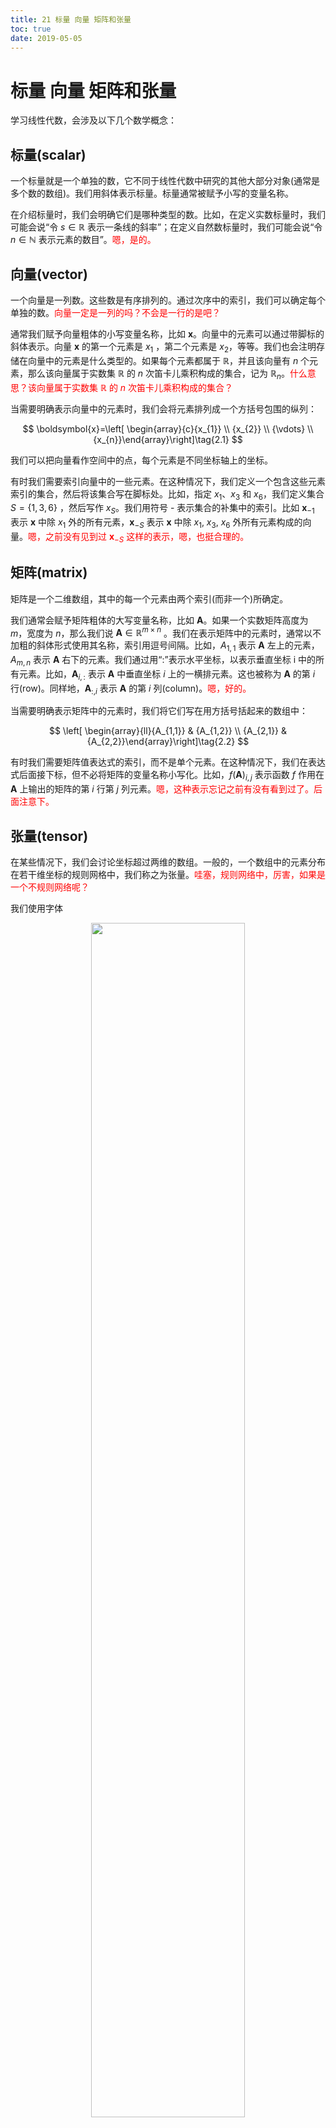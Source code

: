 ```yaml
---
title: 21 标量 向量 矩阵和张量
toc: true
date: 2019-05-05
---
```


# 标量 向量 矩阵和张量

学习线性代数，会涉及以下几个数学概念：

## 标量(scalar)

一个标量就是一个单独的数，它不同于线性代数中研究的其他大部分对象(通常是多个数的数组)。我们用斜体表示标量。标量通常被赋予小写的变量名称。

在介绍标量时，我们会明确它们是哪种类型的数。比如，在定义实数标量时，我们可能会说“令 $s \in \mathbb{R}$ 表示一条线的斜率”；在定义自然数标量时，我们可能会说“令 $n \in \mathbb{N}$ 表示元素的数目”。<span style="color:red;">嗯，是的。</span>


## 向量(vector)

一个向量是一列数。这些数是有序排列的。通过次序中的索引，我们可以确定每个单独的数。<span style="color:red;">向量一定是一列的吗？不会是一行的是吧？</span>

通常我们赋予向量粗体的小写变量名称，比如 $\boldsymbol{x}$。向量中的元素可以通过带脚标的斜体表示。向量 $\boldsymbol{x}$ 的第一个元素是  $x_1$ ，第二个元素是 $x_2$，等等。我们也会注明存储在向量中的元素是什么类型的。如果每个元素都属于 $\mathbb{R}$，并且该向量有 $n$ 个元素，那么该向量属于实数集 $\mathbb{R}$ 的 $n$ 次笛卡儿乘积构成的集合，记为 $\mathbb{R}_n$。<span style="color:red;">什么意思？该向量属于实数集 $\mathbb{R}$ 的 $n$ 次笛卡儿乘积构成的集合？</span>

当需要明确表示向量中的元素时，我们会将元素排列成一个方括号包围的纵列：

$$
\boldsymbol{x}=\left[ \begin{array}{c}{x_{1}} \\ {x_{2}} \\ {\vdots} \\ {x_{n}}\end{array}\right]\tag{2.1}
$$

我们可以把向量看作空间中的点，每个元素是不同坐标轴上的坐标。

有时我们需要索引向量中的一些元素。在这种情况下，我们定义一个包含这些元素索引的集合，然后将该集合写在脚标处。比如，指定 $x_{1}$、$x_{3}$ 和 $x_{6}$，我们定义集合 $S=\{1,3,6\}$ ，然后写作 $x_S$。我们用符号 - 表示集合的补集中的索引。比如 $\boldsymbol{x}_{-1}$ 表示 $\boldsymbol{x}$ 中除 $x_{1}$ 外的所有元素，$\boldsymbol{x}_{-S}$ 表示 $\boldsymbol{x}$ 中除 $x_{1}$, $x_{3}$, $x_{6}$ 外所有元素构成的向量。<span style="color:red;">嗯，之前没有见到过 $\boldsymbol{x}_{-S}$ 这样的表示，嗯，也挺合理的。</span>


## 矩阵(matrix)

矩阵是一个二维数组，其中的每一个元素由两个索引(而非一个)所确定。

我们通常会赋予矩阵粗体的大写变量名称，比如 $\boldsymbol{A}$。如果一个实数矩阵高度为 $m$，宽度为 $n$，那么我们说 $\boldsymbol{A} \in \mathbb{R}^{m \times n}$ 。我们在表示矩阵中的元素时，通常以不加粗的斜体形式使用其名称，索引用逗号间隔。比如，$A_{1,1}$ 表示 $\boldsymbol{A}$ 左上的元素，$A_{m,n}$ 表示 $\boldsymbol{A}$ 右下的元素。我们通过用“:”表示水平坐标，以表示垂直坐标 i 中的所有元素。比如，$\boldsymbol{A}_{i,:}$ 表示  $\boldsymbol{A}$ 中垂直坐标 $i$ 上的一横排元素。这也被称为  $\boldsymbol{A}$  的第 $i$ 行(row)。同样地，$\boldsymbol{A}_{ :, i}$ 表示  $\boldsymbol{A}$ 的第 $i$ 列(column)。<span style="color:red;">嗯，好的。</span>

当需要明确表示矩阵中的元素时，我们将它们写在用方括号括起来的数组中：

$$
\left[ \begin{array}{ll}{A_{1,1}} & {A_{1,2}} \\ {A_{2,1}} & {A_{2,2}}\end{array}\right]\tag{2.2}
$$


有时我们需要矩阵值表达式的索引，而不是单个元素。在这种情况下，我们在表达式后面接下标，但不必将矩阵的变量名称小写化。比如，$f(\boldsymbol{A})_{i, j}$ 表示函数 $f$ 作用在 $\boldsymbol{A}$ 上输出的矩阵的第 $i$ 行第 $j$ 列元素。<span style="color:red;">嗯，这种表示忘记之前有没有看到过了。后面注意下。</span>


## 张量(tensor)

在某些情况下，我们会讨论坐标超过两维的数组。一般的，一个数组中的元素分布在若干维坐标的规则网格中，我们称之为张量。<span style="color:red;">哇塞，规则网络中，厉害，如果是一个不规则网络呢？</span>


我们使用字体<p align="center">
    <img width="70%" height="70%" src="http://images.iterate.site/blog/image/20190505/f1uc8uphqyJu.png?imageslim">
</p>来表示张量“A”。张量中坐标为 $(i, j, k)$ 的元素记作 $A_{i, j, k}$。



转置(transpose)是矩阵的重要操作之一。矩阵的转置是以对角线为轴的镜像，这条从左上角到右下角的对角线被称为主对角线(main diagonal)。

图 2.1显示了这个操作。我们将矩阵 $A$ 的转置表示为 $A^{\top}$，定义如下

$$
\left(\boldsymbol{A}^{\top}\right)_{i, j}=A_{j, i}\tag{2.3}
$$

向量可以看作只有一列的矩阵。对应地，向量的转置可以看作只有一行的矩阵。<span style="color:red;">嗯，是的。</span>有时，我们通过将向量元素作为行矩阵写在文本行中，然后使用转置操作将其变为标准的列向量，来定义一个向量，比如 $\boldsymbol{x}=\left[x_{1}, x_{2}, x_{3}\right]^{\top}$ 。<span style="color:red;">嗯嗯，是的。</span>

标量可以看作只有一个元素的矩阵。因此，标量的转置等于它本身，$a=a^{\top}$。


只要矩阵的形状一样，我们可以把两个矩阵相加。两个矩阵相加是指对应位置的元素相加，比如 $\boldsymbol{C}=\boldsymbol{A}+\boldsymbol{B}$ ，其中 $C_{i, j}=A_{i, j}+B_{i, j}$ 。

标量和矩阵相乘，或是和矩阵相加时，我们只需将其与矩阵的每个元素相乘或相加，比如 $\boldsymbol{D}=a \cdot \boldsymbol{B}+c$ ，其中 $D_{i, j}=a \cdot B_{i, j}+c$ 。

在深度学习中，我们也使用一些不那么常规的符号。我们允许矩阵和向量相加，产生另一个矩阵：$\boldsymbol{C}=\boldsymbol{A}+\boldsymbol{b}$ ，其中 $C_{i, j}=A_{i, j}+b_{j}$。换言之，向量 $\boldsymbol{b}$ 和矩阵 $\boldsymbol{A}$ 的每一行相加。这个简写方法使我们无须在加法操作前定义一个将向量 $\boldsymbol{b}$ 复制到每一行而生成的矩阵。这种隐式地复制向量 $\boldsymbol{b}$ 到很多位置的方式，称为广播(broadcasting)。<span style="color:red;">哦，这种计算的方式一直都知道，但是没有注意过这个的名字是广播，嗯。</span>




# 相关

- 《深度学习》花书
